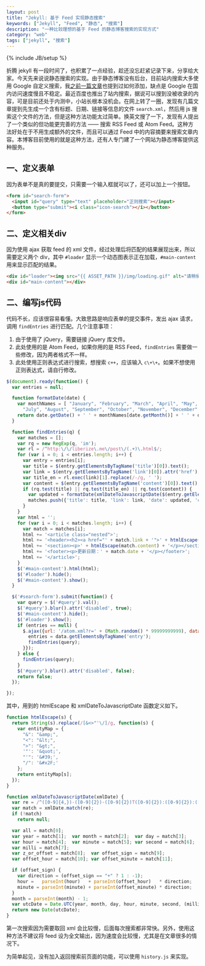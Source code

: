 ```yaml
---
layout: post
title: "Jekyll: 基于 Feed 实现静态搜索"
keywords: ["Jekyll", "Feed", "静态", "搜索"]
description: "一种比较理想的基于 Feed 的静态博客搜索的实现方式"
category: "web"
tags: ["jekyll", "搜索"]
---
```

{% include JB/setup %}

折腾 jekyll 有一段时间了，也积累了一点经验，趁还没忘赶紧记录下来，分享给大家。今天先来说说静态搜索的实现。由于静态博客没有后台，目前站内搜索大多使用 Google 自定义搜索，我[之前一篇文章](/post/bootstrap-tweaks.html#toc_1)也提到过如何添加，缺点是 Google 在国内访问速度慢且不稳定。最近百度也推出了站内搜索，据说可以搜到没被收录的内容，可是目前还处于内测中，小站长根本没机会。在网上转了一圈，发现有几篇文章提到先生成一个含有标题、日期、链接等信息的文件 `search.xml`，然后用 js 搜索这个文件的方法，但是这种方法功能太过简单。换英文搜了一下，发现有人提出了一个类似的但功能更完善的方法 —— 搜索 RSS Feed 或 Atom Feed。这种方法好处在于不用生成额外的文件，而且可以通过 Feed 中的内容摘要来搜索文章内容。本博客目前使用的就是这种方法，还有人专门建了一个网站为静态博客提供这种服务。

## 一、定义表单

因为表单不是真的要提交，只需要一个输入框就可以了，还可以加上一个按钮。

```html
<form id="search-form">
  <input id="query" type="text" placeholder="正则搜索"></input>
  <button type="submit"><i class="icon-search"></i></button>
</form>
```

## 二、定义相关div

因为使用 ajax 获取 feed 的 xml 文件，经过处理后将匹配的结果展现出来，所以需要定义两个 div，其中 `#loader` 显示一个动态图表示正在加载，`#main-content` 用来显示匹配的结果。

```html
<div id="loader"><img src="{{ ASSET_PATH }}/img/loading.gif" alt="请稍侯"></div>
<div id="main-content"></div>
```

## 二、编写js代码

代码不长，应该很容易看懂。大致思路是响应表单的提交事件，发出 ajax 请求，调用 `findEntries` 进行匹配。几个注意事项：

1. 由于使用了 jQuery，需要链接 jQuery 库文件。
2. 此处使用的是 Atom Feed，如果你用的是 RSS Feed，`findEntries` 需要做一些修改，因为两者格式不一样。
3. 此处使用正则表达式进行搜索，想搜索 `c++`，应该输入 `c\+\+`。如果不想使用正则表达式，请自行修改。

```javascript
$(document).ready(function() {
  var entries = null;

  function formatDate(date) {
    var monthNames = [ "January", "February", "March", "April", "May", "June",
      "July", "August", "September", "October", "November", "December" ];
    return date.getDate() + ' ' + monthNames[date.getMonth()] + ' ' + date.getFullYear();
  }

  function findEntries(q) {
    var matches = [];
    var rq = new RegExp(q, 'im');
    var rl = /^http:\/\/liberize\.me\/post\/(.+)\.html$/;
    for (var i = 0; i < entries.length; i++) {
      var entry = entries[i];
      var title = $(entry.getElementsByTagName('title')[0]).text();
      var link = $(entry.getElementsByTagName('link')[0]).attr('href');
      var title_en = rl.exec(link)[1].replace(/-/g, ' ');
      var content = $(entry.getElementsByTagName('content')[0]).text();          
      if (rq.test(title) || rq.test(title_en) || rq.test(content)) {
        var updated = formatDate(xmlDateToJavascriptDate($(entry.getElementsByTagName('updated')[0]).text()));
        matches.push({'title': title, 'link': link, 'date': updated, 'content': content});
      }
    }
    var html = '';
    for (var i = 0; i < matches.length; i++) {
      var match = matches[i]; 
      html += '<article class="nested">';
      html += '<header><h2><a href="' + match.link + '">' + htmlEscape(match.title) + '</a></h2></header>';
      html += '<section><p>' + htmlEscape(match.content) + '</p></section>';
      html += '<footer><p>更新日期：' + match.date + '</p></footer>';
      html += '</article>';
    }
    $('#main-content').html(html);
    $('#loader').hide();
    $('#main-content').show();
  }

  $('#search-form').submit(function() {
    var query = $('#query').val();
    $('#query').blur().attr('disabled', true);
    $('#main-content').hide();
    $('#loader').show();
    if (entries == null) {
      $.ajax({url: '/atom.xml?r=' + (Math.random() * 99999999999), dataType: 'xml', success: function(data) {
        entries = data.getElementsByTagName('entry');
        findEntries(query);
      }});
    } else {
      findEntries(query);
    }
    $('#query').blur().attr('disabled', false);
    return false;
  });

});
```

其中，用到的 htmlEscape 和 xmlDateToJavascriptDate 函数定义如下。

```javascript
function htmlEscape(s) {
  return String(s).replace(/[&<>"'\/]/g, function(s) {
    var entityMap = {
      "&": "&amp;",
      "<": "&lt;",
      ">": "&gt;",
      '"': '&quot;',
      "'": '&#39;',
      "/": '&#x2F;'
    };
    return entityMap[s];
  });
}

function xmlDateToJavascriptDate(xmlDate) {
  var re = /^([0-9]{4,})-([0-9]{2})-([0-9]{2})T([0-9]{2}):([0-9]{2}):([0-9]{2})(\.[0-9]+)?(Z|([+-])([0-9]{2}):([0-9]{2}))?$/;
  var match = xmlDate.match(re);
  if (!match)
    return null;

  var all = match[0];
  var year = match[1];  var month = match[2];  var day = match[3];
  var hour = match[4];  var minute = match[5]; var second = match[6];
  var milli = match[7]; 
  var z_or_offset = match[8];  var offset_sign = match[9]; 
  var offset_hour = match[10]; var offset_minute = match[11];

  if (offset_sign) {
    var direction = (offset_sign == "+" ? 1 : -1);
    hour =   parseInt(hour)   + parseInt(offset_hour)   * direction;
    minute = parseInt(minute) + parseInt(offset_minute) * direction;
  }
  month = parseInt(month) - 1;
  var utcDate = Date.UTC(year, month, day, hour, minute, second, (milli || 0));
  return new Date(utcDate);
}
```

第一次搜索因为需要取回 xml 会比较慢，后面每次搜索都非常快。另外，使用这种方法不建议将 feed 设为全文输出，因为速度会比较慢，尤其是在文章很多的情况下。

为简单起见，没有加入返回搜索前页面的功能，可以使用 `history.js` 来实现。
